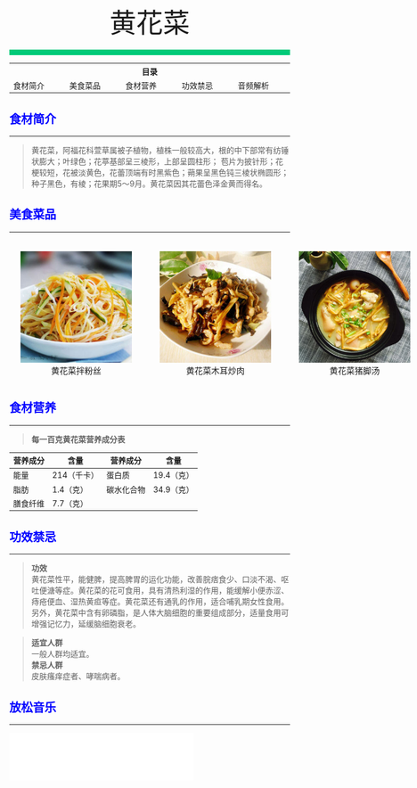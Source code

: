 <div align="center">
    <font face="黑体" size="8">黄花菜</font>
</div></br>
<div style="background-color: #00CA79;height: 10px"></div>

<table style="border:none;">
    <tr>
        <th colspan="5"style="border:none;width: 850px">
            目录
        </th>
    </tr>
    <tr style="width: 500px; border:none;">
        <td style="border:none">
        食材简介
        </td>
        <td style="border:none">
        美食菜品
        </td>
        <td style="border:none">
        食材营养
        </td>
        <td style="border:none">
        功效禁忌
        </td>
        <td style="border:none">
        音频解析
        </td>
    </tr>
</table>

## <font color="blue">食材简介</font>

---

>黄花菜，阿福花科萱草属被子植物，植株一般较高大，根的中下部常有纺锤状膨大；叶绿色；花葶基部呈三棱形，上部呈圆柱形；
苞片为披针形；花梗较短，花被淡黄色，花蕾顶端有时黑紫色；蒴果呈黑色钝三棱状椭圆形；种子黑色，有棱；花果期5～9月。黄花菜因其花蕾色泽金黄而得名。

## <font color="blue">美食菜品</font>

---

<div style="background: aquamarine;position: absolute;">
    <div style="background-color: white;width: 200px;height: 150px;margin: 20px;position: absolute;">
        <img src="../../../img/materials-dishes/黄花菜/黄花菜拌粉丝.jpg";width="100%";height="80%">
        <div style="font-size:15px;text-align: center;font-family: 'Bookman Old Style'">黄花菜拌粉丝</div>
    </div>
    <div style="background: white;width: 200px;height: 150px;margin:20px;position: absolute;left: 250px;">
         <img src="../../../img/materials-dishes/黄花菜/黄花菜木耳炒肉.jpg";width="100%";height="70%">
        <div style="font-size:15px;text-align: center;font-family: 'Bookman Old Style'">黄花菜木耳炒肉</div>
    </div>
    <div style="background-color: white;width: 200px;height: 150px;margin: 20px;position: absolute;left: 500px;">
        <img src="../../../img/materials-dishes/黄花菜/黄花菜猪脚汤.jpg";width="100%";height="80%">
        <div style="font-size:15px;text-align: center;font-family: 'Bookman Old Style'">黄花菜猪脚汤</div>
    </div>
    <div style="background: white;width: 200px;height: 150px;margin:20px;position: absolute;left: 750px;">
         <img src="../../../img/materials-dishes/黄花菜/凉拌黄花菜.jpg";width="100%";height="70%">
        <div style="font-size:15px;text-align: center;font-family: 'Bookman Old Style'">凉拌黄花菜</div>
    </div>
<div style="background: white;width: 200px;height: 150px;margin:20px;position: absolute;left: 1000px;">
         <img src="../../../img/materials-dishes/黄花菜/木耳粉丝黄花菜.jpg";width="100%";height="70%">
        <div style="font-size:15px;text-align: center;font-family: 'Bookman Old Style'">木耳粉丝黄花菜</div>
    </div>
</div>

<br>
<br>
<br>
<br>
<br>
<br>
<br>
<br>
<br>
<br>
<br>
<br>
<br>
<br>
<br>


## <font color="blue">食材营养</font>

---

>**每一百克黄花菜营养成分表**<br>

| 营养成分 | 含量      | 营养成分  | 含量      |
|------|---------|-------|---------|
| 能量   | 214（千卡） | 蛋白质   | 19.4（克） |
| 脂肪   | 1.4（克）  | 碳水化合物 | 34.9（克） |
| 膳食纤维 | 7.7（克）  |||

## <font color="blue">功效禁忌</font>

---

>**功效**<br>
> 黄花菜性平，能健脾，提高脾胃的运化功能，改善脘痞食少、口淡不渴、呕吐便溏等症。黄花菜的花可食用，具有清热利湿的作用，能缓解小便赤涩、痔疮便血、湿热黄疸等症。黄花菜还有通乳的作用，适合哺乳期女性食用。另外，黄花菜中含有卵磷脂，是人体大脑细胞的重要组成部分，适量食用可增强记忆力，延缓脑细胞衰老。

>**适宜人群**<br>
> 一般人群均适宜。<br>
>**禁忌人群**<br>
> 皮肤瘙痒症者、哮喘病者。

## <font color="blue">放松音乐</font>

---

<iframe frameborder="no" border="0" marginwidth="0" marginheight="0" width=330 height=86 src="//music.163.com/outchain/player?type=2&id=1893321422&auto=1&height=66"></iframe>




<br>
<br>
<br>
<br>
<br>
